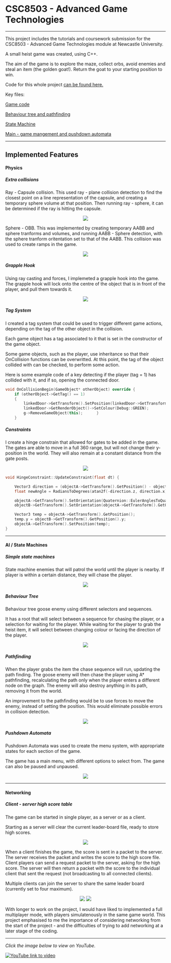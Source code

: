 # CSC8503 - Advanced Game Technologies

---

This project includes the tutorials and coursework submission for the CSC8503 - Advanced Game Technologies module at Newcastle University.

A small heist game was created, using C++.

The aim of the game is to explore the maze, collect orbs, avoid enemies and steal an item (the golden goat!). Return the goat to your starting position to win.


Code for this whole project [can be found here.](https://github.com/AdSand/CSC8503)

Key files:

[Game code](https://github.com/AdSand/CSC8503/blob/master/CSC8503/TutorialGame.cpp)

[Behaviour tree and pathfinding](https://github.com/AdSand/CSC8503/blob/master/CSC8503/AStarEnemy.cpp)

[State Machine](https://github.com/AdSand/CSC8503/blob/master/CSC8503/EnemyStateObject.cpp)

[Main - game mangement and pushdown automata](https://github.com/AdSand/CSC8503/blob/master/CSC8503/Main.cpp)

---

## Implemented Features

#### Physics

##### Extra collisions
Ray - Capsule collision. This used ray - plane collision detection to find the closest point on a line representation of the capsule, and creating a temporary sphere volume at that position. Then running ray - sphere, it can be determined if the ray is hitting the capsule.

<p align="center">
<img src="images/AdvancedGames2.png?raw=true"/>
</p>

Sphere - OBB. This was implemented by creating temporary AABB and sphere tranforms and volumes, and running AABB - Sphere detection, with the sphere tranform oritentation set to that of the AABB. This collision was used to create ramps in the game.

<p align="center">
<img src="images/AdvancedGames1.png?raw=true"/>
</p>

##### Grapple Hook

Using ray casting and forces, I implemeted a grapple hook into the game. The grapple hook will lock onto the centre of the object that is in front of the player, and pull them towards it.

<p align="center">
<img src="images/AdvancedGames3.png?raw=true"/>
</p>

##### Tag System

I created a tag system that could be used to trigger different game actions, depending on the tag of the other object in the collision.

Each game object has a tag associated to it that is set in the constructor of the game object.

Some game objects, such as the player, use inheritance so that their OnCollision functions can be overwritted. At this point, the tag of the object collided with can be checked, to perform some action.

Here is some example code of a key detecting if the player (tag = 1) has collided with it, and if so, opening the connected door.
```C++
void OnCollisionBegin(GameObject* otherObject) override {
	if (otherObject->GetTag() == 1)
	{
		linkedDoor->GetTransform().SetPosition(linkedDoor->GetTransform().GetPosition() + Vector3(0, 8, 0));
		linkedDoor->GetRenderObject()->SetColour(Debug::GREEN);
		g->RemoveGameObject(this);		}
	}
```

##### Constraints

I create a hinge constrain that allowed for gates to be added in the game. The gates are able to move in a full 360 range, but will not change their y-position in the world. They will also remain at a constant distance from the gate posts.

<p align="center">
<img src="images/AdvancedGames11.png?raw=true"/>
</p>

```C++
void HingeConstraint::UpdateConstraint(float dt) {

	Vector3 direction = (objectA->GetTransform().GetPosition() - objectB->GetTransform().GetPosition()).Normalised();
	float newAngle = RadiansToDegrees(atan2f(-direction.z, direction.x));

	objectA->GetTransform().SetOrientation(Quaternion::EulerAnglesToQuaternion(0, newAngle, 0));
	objectB->GetTransform().SetOrientation(objectA->GetTransform().GetOrientation());

	Vector3 temp = objectA->GetTransform().GetPosition();
	temp.y = objectB->GetTransform().GetPosition().y;
	objectA->GetTransform().SetPosition(temp);
}
```



---

#### AI / State Machines

##### Simple state machines
State machine enemies that will patrol the world until the player is nearby. If player is within a certain distance, they will chase the player.

<p align="center">
<img src="images/AdvancedGames4.png?raw=true"/>
</p>

##### Behaviour Tree

Behaviour tree goose enemy using different selectors and sequences.

It has a root that will select between a sequence for chasing the player, or a selection for waiting for the player. While waiting for the player to grab the heist item, it will select between changing colour or facing the direction of the player.

<p align="center">
<img src="images/AdvancedGames5.png?raw=true"/>
</p>

##### Pathfinding

When the player grabs the item the chase sequence will run, updating the path finding.
The goose enemy will then chase the player using A* pathfinding, recalculating the path only when the player enters a different node on the graph. The enemy will also destroy anything in its path, removing it from the world.

An improvement to the pathfinding would be to use forces to move the enemy, instead of setting the position. This would eliminate possible errors in collision detection.

<p align="center">
<img src="images/AdvancedGames6.png?raw=true"/>
</p>

##### Pushdown Automata

Pushdown Automata was used to create the menu system, with appropriate states for each section of the game.

The game has a main menu, with different options to select from. The game can also be paused and unpaused.

<p align="center">
<img src="images/AdvancedGames7.png?raw=true"/>
</p>




---

#### Networking
##### Client - server high score table
The game can be started in single player, as a server or as a client.

Starting as a server will clear the current leader-board file, ready to store high scores.

<p align="center">
<img src="images/AdvancedGames8.png?raw=true"/>
</p>

When a client finishes the game, the score is sent in a packet to the server. The server receives the packet and writes the score to the high score file. Client players can send a request packet to the server, asking for the high score. The server will then return a packet with the score to the individual client that sent the request (not broadcasting to all connected clients).

Multiple clients can join the server to share the same leader board (currently set to four maximum).

<p align="center">
<img src="images/AdvancedGames9.png?raw=true"/>
<img src="images/AdvancedGames10.png?raw=true"/>
</p>

With longer to work on the project, I would have liked to implemented a full multiplayer mode, with players simulatenously in the same game world. This project emphasised to me the importance of considering networking from the start of the project - and the difficulties of trying to add networking at a later stage of the coding.

---

*Click the image below to view on YouTube.*


[![YouTube link to video](https://img.youtube.com/vi/dKY4Tihnjyg/0.jpg)](https://www.youtube.com/watch?v=dKY4Tihnjyg)
